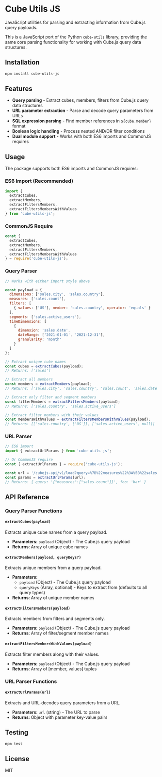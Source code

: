 # Cube Utils JS

JavaScript utilities for parsing and extracting information from Cube.js query payloads.

This is a JavaScript port of the Python `cube-utils` library, providing the same core parsing functionality for working with Cube.js query data structures.

## Installation

```bash
npm install cube-utils-js
```

## Features

- **Query parsing** - Extract cubes, members, filters from Cube.js query data structures
- **URL parameter extraction** - Parse and decode query parameters from URLs
- **SQL expression parsing** - Find member references in `${cube.member}` format
- **Boolean logic handling** - Process nested AND/OR filter conditions
- **Dual module support** - Works with both ES6 imports and CommonJS requires

## Usage

The package supports both ES6 imports and CommonJS requires:

### ES6 Import (Recommended)

```javascript
import { 
  extractCubes,
  extractMembers,
  extractFiltersMembers,
  extractFiltersMembersWithValues
} from 'cube-utils-js';
```

### CommonJS Require

```javascript
const { 
  extractCubes,
  extractMembers,
  extractFiltersMembers,
  extractFiltersMembersWithValues
} = require('cube-utils-js');
```

### Query Parser

```javascript
// Works with either import style above

const payload = {
  dimensions: ['sales.city', 'sales.country'],
  measures: ['sales.count'],
  filters: [
    { values: ['US'], member: 'sales.country', operator: 'equals' }
  ],
  segments: ['sales.active_users'],
  timeDimensions: [
    {
      dimension: 'sales.date',
      dateRange: ['2021-01-01', '2021-12-31'],
      granularity: 'month'
    }
  ]
};

// Extract unique cube names
const cubes = extractCubes(payload);
// Returns: ['sales']

// Extract all members
const members = extractMembers(payload);
// Returns: ['sales.city', 'sales.country', 'sales.count', 'sales.date', 'sales.active_users']

// Extract only filter and segment members
const filterMembers = extractFiltersMembers(payload);
// Returns: ['sales.country', 'sales.active_users']

// Extract filter members with their values
const membersWithValues = extractFiltersMembersWithValues(payload);
// Returns: [['sales.country', ['US']], ['sales.active_users', null]]
```

### URL Parser

```javascript
// ES6 import
import { extractUrlParams } from 'cube-utils-js';

// Or CommonJS require  
const { extractUrlParams } = require('cube-utils-js');

const url = '/cubejs-api/v1/load?query=%7B%22measures%22%3A%5B%22sales.count%22%5D%7D&foo=bar';
const params = extractUrlParams(url);
// Returns: { query: '{"measures":["sales.count"]}', foo: 'bar' }
```

## API Reference

### Query Parser Functions

#### `extractCubes(payload)`
Extracts unique cube names from a query payload.
- **Parameters**: `payload` (Object) - The Cube.js query payload
- **Returns**: Array of unique cube names

#### `extractMembers(payload, queryKeys?)`
Extracts unique members from a query payload.
- **Parameters**: 
  - `payload` (Object) - The Cube.js query payload
  - `queryKeys` (Array, optional) - Keys to extract from (defaults to all query types)
- **Returns**: Array of unique member names

#### `extractFiltersMembers(payload)`
Extracts members from filters and segments only.
- **Parameters**: `payload` (Object) - The Cube.js query payload
- **Returns**: Array of filter/segment member names

#### `extractFiltersMembersWithValues(payload)`
Extracts filter members along with their values.
- **Parameters**: `payload` (Object) - The Cube.js query payload
- **Returns**: Array of [member, values] tuples

### URL Parser Functions

#### `extractUrlParams(url)`
Extracts and URL-decodes query parameters from a URL.
- **Parameters**: `url` (string) - The URL to parse
- **Returns**: Object with parameter key-value pairs

## Testing

```bash
npm test
```

## License

MIT
